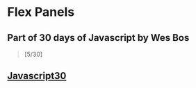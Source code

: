 # Flex Panels

## Part of 30 days of Javascript by Wes Bos
> [5/30]

## [Javascript30](https://javascript30.com/)